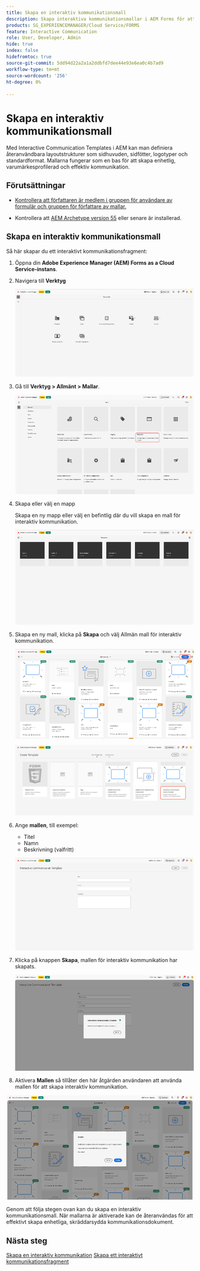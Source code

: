 ```yaml
---
title: Skapa en interaktiv kommunikationsmall
description: Skapa interaktiva kommunikationsmallar i AEM Forms för att definiera återanvändbara layouter, säkerställa enhetliga varumärken och effektivisera skapandet av personaliserade, datadrivna dokument.
products: SG_EXPERIENCEMANAGER/Cloud Service/FORMS
feature: Interactive Communication
role: User, Developer, Admin
hide: true
index: false
hidefromtoc: true
source-git-commit: 5dd94d22a2a1a2ddbfd7dee44e93e6ea0c4b7ad9
workflow-type: tm+mt
source-wordcount: '256'
ht-degree: 0%

---
```



# Skapa en interaktiv kommunikationsmall

Med Interactive Communication Templates i AEM kan man definiera återanvändbara layoutstrukturer som sidhuvuden, sidfötter, logotyper och standardformat. Mallarna fungerar som en bas för att skapa enhetlig, varumärkesprofilerad och effektiv kommunikation.

## Förutsättningar

* [Kontrollera att författaren är medlem i gruppen för användare av formulär och gruppen för författare av mallar.](/help/forms/setup-forms-cloud-service.md#configure-users)

* Kontrollera att [AEM Archetype version 55](https://github.com/adobe/aem-project-archetype) eller senare är installerad.

## Skapa en interaktiv kommunikationsmall

Så här skapar du ett interaktivt kommunikationsfragment:

1. Öppna din **Adobe Experience Manager (AEM) Forms as a Cloud Service-instans**.

1. Navigera till **Verktyg**

   ![Sök efter IC Docu](/help/forms/interactive-communication/assets/aem.png)

1. Gå till **Verktyg > Allmänt > Mallar**.

   ![Sök efter IC Docu](/help/forms/interactive-communication/assets/template.png)

1. Skapa eller välj en mapp

   Skapa en ny mapp eller välj en befintlig där du vill skapa en mall för interaktiv kommunikation.

   ![Sök efter IC Docu](/help/forms/interactive-communication/assets/choosefolder.png)

1. Skapa en ny mall, klicka på **Skapa** och välj Allmän mall för interaktiv kommunikation.

   ![Sök efter IC Docu](/help/forms/interactive-communication/assets/create1.png)

   ![Sök efter IC Docu](/help/forms/interactive-communication/assets/choose.png)

1. Ange **mallen**, till exempel:

   * Titel
   * Namn
   * Beskrivning (valfritt)

   ![Sök efter IC Docu](/help/forms/interactive-communication/assets/create2.png)

1. Klicka på knappen **Skapa**, mallen för interaktiv kommunikation har skapats.

   ![Sök efter IC Docu](/help/forms/interactive-communication/assets/enabled.png)

1. Aktivera **Mallen** så tillåter den här åtgärden användaren att använda mallen för att skapa interaktiv kommunikation.

![Sök efter IC Docu](/help/forms/interactive-communication/assets/enable.png)

Genom att följa stegen ovan kan du skapa en interaktiv kommunikationsmall. När mallarna är aktiverade kan de återanvändas för att effektivt skapa enhetliga, skräddarsydda kommunikationsdokument.

## Nästa steg

[Skapa en interaktiv kommunikation](/help/forms/interactive-communication/create-interactive-communication.md)
[ Skapa ett interaktivt kommunikationsfragment ](/help/forms/interactive-communication/create-interactive-communication-fragment.md)
